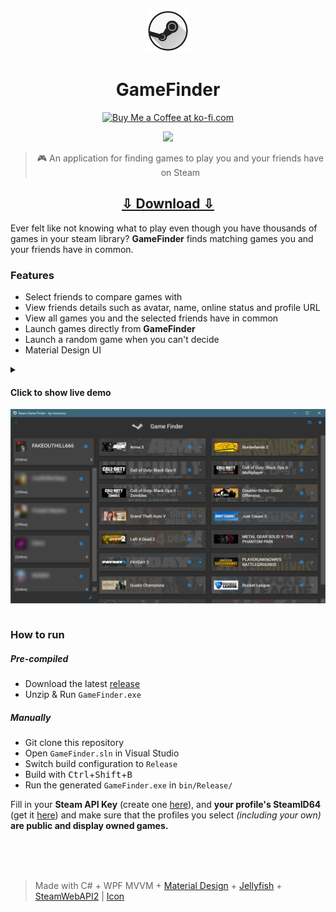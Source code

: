 <p align="center">
    <img src="Images/icon.png" width=70>
    <h1 align="center">GameFinder</h1>
    <p align="center">
        <a href='https://ko-fi.com/F1F8CLXG' target='_blank'><img height='36' style='border:0px;height:36px;' src='https://az743702.vo.msecnd.net/cdn/kofi2.png?v=0' border='0' alt='Buy Me a Coffee at ko-fi.com' /></a>
    </p>
    <p align="center">
        <a href="https://github.com/mrousavy/GameFinder/releases/latest"><img src="https://img.shields.io/github/downloads/mrousavy/GameFinder/total.svg"></a>
    </p>
    <blockquote align="center">
    <p>🎮 An application for finding games to play you and your friends have on Steam</p>
    </blockquote>
    <h2 align="center"><a href="https://github.com/mrousavy/GameFinder/releases/latest">⇩ Download ⇩</a></h2>
</p>

Ever felt like not knowing what to play even though you have thousands of games in your steam library? **GameFinder** finds matching games you and your friends have in common.

### Features
* Select friends to compare games with
* View friends details such as avatar, name, online status and profile URL
* View all games you and the selected friends have in common
* Launch games directly from **GameFinder**
* Launch a random game when you can't decide
* Material Design UI



<details>
  <summary>
    <h4>Click to show live demo</h4>
    <p align="center">
        <img src="Images/screenshot.png" alt="Demo Screenshot" width=800 />
    </p>
  </summary>
  <p>
    <p align="center">
        <img src="Images/demo.gif" alt="Demo GIF" width=800 />
    </p>
  </p>
</details>



### How to run
##### Pre-compiled
* Download the latest [release](https://github.com/mrousavy/GameFinder/releases/latest)
* Unzip & Run `GameFinder.exe`

##### Manually
* Git clone this repository
* Open `GameFinder.sln` in Visual Studio
* Switch build configuration to `Release`
* Build with <kbd>Ctrl</kbd>+<kbd>Shift</kbd>+<kbd>B</kbd>
* Run the generated `GameFinder.exe` in `bin/Release/`

Fill in your **Steam API Key** (create one [here](https://steamcommunity.com/dev/apikey)), and **your profile's SteamID64** (get it [here](https://steamidfinder.com/)) and make sure that the profiles you select _(including your own)_ **are public and display owned games.**

<br/>
<br/>
<br/>

> Made with C# + WPF MVVM + [Material Design](https://github.com/ButchersBoy/MaterialDesignInXamlToolkit) + [Jellyfish](https://github.com/mrousavy/Jellyfish) + [SteamWebAPI2](https://github.com/babelshift/SteamWebAPI2) | [Icon](http://www.iconarchive.com/show/enkel-icons-by-froyoshark/Steam-icon.html)
